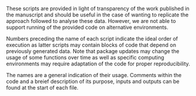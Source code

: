 

These scripts are provided in light of transparency of the work published in the manuscript and should be useful in the case of wanting to replicate the approach followed to analyse these data. However, we are not able to support running of the provided code on alternative environments.

Numbers preceding the name of each script indicate the ideal order of execution as latter scripts may contain blocks of code that depend on previously generated data. Note that package updates may change the usage of some functions over time as well as specific computing environments may require adaptation of the code for proper reproducibility. 

The names are a general indication of their usage. Comments within the code and a breief description of its purpose, inputs and outputs can be found at the start of each file.
